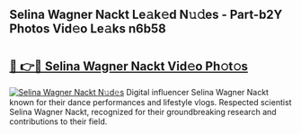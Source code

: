 ## Selina Wagner Nackt Le𝚊k𝚎d N𝚞𝚍es - Part-b2Y Photos Vid𝚎o Le𝚊ks n6b58

# <h2><a href="http://fb1tpz8.evod.top/?m=Selina+Wagner+Nackt">🔗 👉🔴 Selina Wagner Nackt Vid𝚎o Ph𝚘t𝚘s</a></h2>

[![Selina Wagner Nackt N𝚞d𝚎s](https://i.imgur.com/8V9OHl7.gif)](http://fb1tpz8.evod.top/?m=Selina+Wagner+Nackt)
Digital influencer Selina Wagner Nackt known for their dance performances and lifestyle vlogs. Respected scientist Selina Wagner Nackt, recognized for their groundbreaking research and contributions to their field. 
